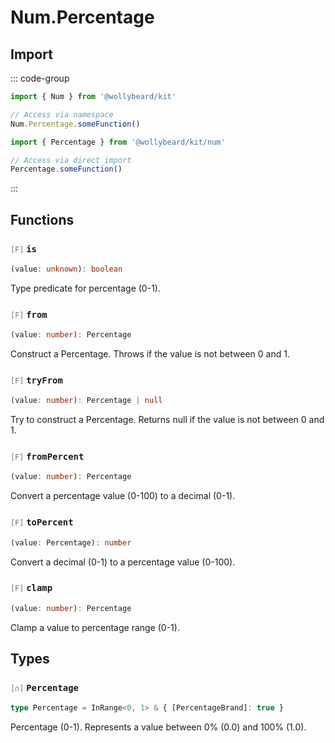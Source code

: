 # Num.Percentage

## Import

::: code-group

```typescript [Namespace]
import { Num } from '@wollybeard/kit'

// Access via namespace
Num.Percentage.someFunction()
```

```typescript [Barrel]
import { Percentage } from '@wollybeard/kit/num'

// Access via direct import
Percentage.someFunction()
```

:::

## Functions

### <span style="opacity: 0.6; font-weight: normal; font-size: 0.85em;">`[F]`</span> `is`

```typescript
(value: unknown): boolean
```

<SourceLink href="https://github.com/jasonkuhrt/kit/blob/main/./src/domains/num/percentage/percentage.ts#L19" />

Type predicate for percentage (0-1).

### <span style="opacity: 0.6; font-weight: normal; font-size: 0.85em;">`[F]`</span> `from`

```typescript
(value: number): Percentage
```

<SourceLink href="https://github.com/jasonkuhrt/kit/blob/main/./src/domains/num/percentage/percentage.ts#L27" />

Construct a Percentage. Throws if the value is not between 0 and 1.

### <span style="opacity: 0.6; font-weight: normal; font-size: 0.85em;">`[F]`</span> `tryFrom`

```typescript
(value: number): Percentage | null
```

<SourceLink href="https://github.com/jasonkuhrt/kit/blob/main/./src/domains/num/percentage/percentage.ts#L38" />

Try to construct a Percentage. Returns null if the value is not between 0 and 1.

### <span style="opacity: 0.6; font-weight: normal; font-size: 0.85em;">`[F]`</span> `fromPercent`

```typescript
(value: number): Percentage
```

<SourceLink href="https://github.com/jasonkuhrt/kit/blob/main/./src/domains/num/percentage/percentage.ts#L45" />

Convert a percentage value (0-100) to a decimal (0-1).

### <span style="opacity: 0.6; font-weight: normal; font-size: 0.85em;">`[F]`</span> `toPercent`

```typescript
(value: Percentage): number
```

<SourceLink href="https://github.com/jasonkuhrt/kit/blob/main/./src/domains/num/percentage/percentage.ts#L52" />

Convert a decimal (0-1) to a percentage value (0-100).

### <span style="opacity: 0.6; font-weight: normal; font-size: 0.85em;">`[F]`</span> `clamp`

```typescript
(value: number): Percentage
```

<SourceLink href="https://github.com/jasonkuhrt/kit/blob/main/./src/domains/num/percentage/percentage.ts#L59" />

Clamp a value to percentage range (0-1).

## Types

### <span style="opacity: 0.6; font-weight: normal; font-size: 0.85em;">`[∩]`</span> `Percentage`

```typescript
type Percentage = InRange<0, 1> & { [PercentageBrand]: true }
```

<SourceLink href="https://github.com/jasonkuhrt/kit/blob/main/./src/domains/num/percentage/percentage.ts#L14" />

Percentage (0-1). Represents a value between 0% (0.0) and 100% (1.0).
